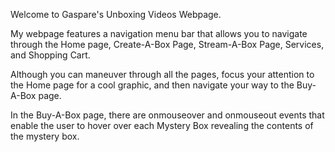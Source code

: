 Welcome to Gaspare's Unboxing Videos Webpage.

My webpage features a navigation menu bar that allows you to navigate through the Home page, Create-A-Box Page, Stream-A-Box Page, Services, and Shopping Cart.

Although you can maneuver through all the pages, focus your attention to the Home page for a cool graphic, and then navigate your way to the Buy-A-Box page.

In the Buy-A-Box page, there are onmouseover and onmouseout events that enable the user to hover over each Mystery Box revealing the contents of the mystery box. 


